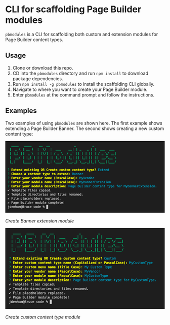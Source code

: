 # CLI for scaffolding Page Builder modules

`pbmodules` is a CLI for scaffolding both custom and extension modules for Page Builder content types.

## Usage
1. Clone or download this repo.
1. CD into the `pbmodules` directory and run `npm install` to download package dependencies.
1. Run `npm install -g pbmodules` to install the scaffolding CLI globally.
1. Navigate to where you want to create your Page Builder module.
1. Enter `pbmodules` at the command prompt and follow the instructions.

## Examples

Two examples of using `pbmodules` are shown here. The first example shows extending a Page Builder Banner. The second shows creating a new custom content type:

![pbmodule questions](pbmodules_extension.png "pbmodules example questions, banner extension")

_Create Banner extension module_

![pbmodule questions](pbmodules_custom.png "pbmodules example questions, custom")

_Create custom content type module_


